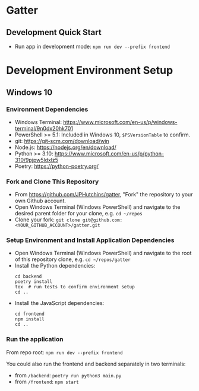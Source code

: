 # Gatter

## Development Quick Start

* Run app in development mode: `npm run dev --prefix frontend`

# Development Environment Setup

## Windows 10

### Environment Dependencies

* Windows Terminal: https://www.microsoft.com/en-us/p/windows-terminal/9n0dx20hk701
* PowerShell >= 5.1: Included in Windows 10, `$PSVersionTable` to confirm.
* git: https://git-scm.com/download/win
* Node.js: https://nodejs.org/en/download/
* Python >= 3.10: https://www.microsoft.com/en-us/p/python-310/9pjpw5ldxlz5
* Poetry: https://python-poetry.org/

### Fork and Clone This Repository

* From https://github.com/JPHutchins/gatter, "Fork" the repository to your own Github account.
* Open Windows Terminal (Windows PowerShell) and navigate to the desired parent folder for your clone, e.g. `cd ~/repos`
* Clone your fork: `git clone git@github.com:<YOUR_GITHUB_ACCOUNT>/gatter.git`

### Setup Environment and Install Application Dependencies

* Open Windows Terminal (Windows PowerShell) and navigate to the root of this repository clone, e.g. `cd ~/repos/gatter`
* Install the Python dependencies:
    ```
    cd backend
    poetry install
    tox  # run tests to confirm environment setup
    cd ..
    ```
* Install the JavaScript dependencies: 
    ```
    cd frontend
    npm install
    cd ..
    ```

### Run the application

From repo root: `npm run dev --prefix frontend`

You could also run the frontend and backend separately in two terminals:
* from `/backend`: `poetry run python3 main.py`
* from `/frontend`: `npm start`
